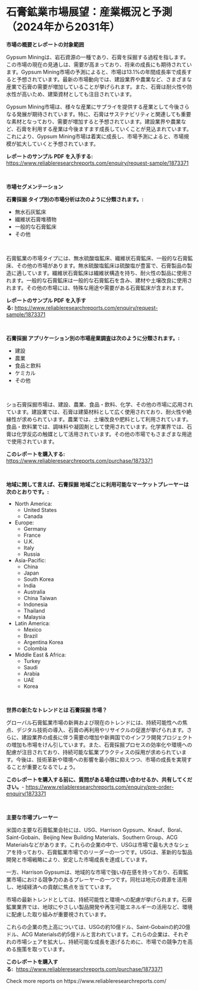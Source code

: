 <p><h1>石膏鉱業市場展望：産業概況と予測（2024年から2031年）</h1></p><p><strong>市場の概要とレポートの対象範囲</strong></p>
<p><p>Gypsum Miningは、岩石資源の一種であり、石膏を採掘する過程を指します。この市場の現在の見通しは、需要が高まっており、将来の成長にも期待されています。Gypsum Mining市場の予測によると、市場は13.1%の年間成長率で成長すると予想されています。最新の市場動向では、建設業界や農業など、さまざまな産業で石膏の需要が増加していることが挙げられます。また、石膏は耐火性や防水性が高いため、建築資材としても注目されています。</p><p>Gypsum Mining市場は、様々な産業にサプライを提供する産業として今後さらなる発展が期待されています。特に、石膏はサステナビリティと関連しても重要な素材となっており、需要が増加すると予想されています。建設業界や農業など、石膏を利用する産業は今後ますます成長していくことが見込まれています。これにより、Gypsum Mining市場は着実に成長し、市場予測によると、市場規模が拡大していくと予想されています。</p></p>
<p><strong>レポートのサンプル PDF を入手する:</strong> <a href="https://www.reliableresearchreports.com/enquiry/request-sample/1873371">https://www.reliableresearchreports.com/enquiry/request-sample/1873371</a></p>
<p>&nbsp;</p>
<p><strong>市場セグメンテーション</strong></p>
<p><strong>石膏採掘 タイプ別の市場分析は次のように分類されます。:</strong></p>
<p><ul><li>無水石灰鉱床</li><li>繊維状石膏堆積物</li><li>一般的な石膏鉱床</li><li>その他</li></ul></p>
<p>&nbsp;</p>
<p><p>石膏鉱業の市場タイプには、無水硫酸塩鉱床、繊維状石膏鉱床、一般的な石膏鉱床、その他の市場があります。無水硫酸塩鉱床は硫酸塩が豊富で、石膏製品の製造に適しています。繊維状石膏鉱床は繊維状構造を持ち、耐火性の製品に使用されます。一般的な石膏鉱床は一般的な石膏鉱石を含み、建材や土壌改良に使用されます。その他の市場には、特殊な用途や需要がある石膏鉱床が含まれます。</p></p>
<p><strong>レポートのサンプル PDF を入手する:</strong>&nbsp;<a href="https://www.reliableresearchreports.com/enquiry/request-sample/1873371">https://www.reliableresearchreports.com/enquiry/request-sample/1873371</a></p>
<p>&nbsp;</p>
<p><strong> 石膏採掘 アプリケーション別の市場産業調査は次のように分類されます。:</strong></p>
<p><ul><li>建設</li><li>農業</li><li>食品と飲料</li><li>ケミカル</li><li>その他</li></ul></p>
<p>&nbsp;</p>
<p><p>ショ石膏採掘市場は、建設、農業、食品・飲料、化学、その他の市場に応用されています。建設業では、石膏は建築材料として広く使用されており、耐火性や絶縁性が求められています。農業では、土壌改良や肥料として利用されています。食品・飲料業では、調味料や凝固剤として使用されています。化学業界では、石膏は化学反応の触媒として活用されています。その他の市場でもさまざまな用途で使用されています。</p></p>
<p><strong>このレポートを購入する:</strong>&nbsp; <a href="https://www.reliableresearchreports.com/purchase/1873371">https://www.reliableresearchreports.com/purchase/1873371</a></p>
<p>&nbsp;</p>
<p><strong>地域に関して言えば、石膏採掘 地域ごとに利用可能なマーケットプレーヤーは次のとおりです。:</strong></p>
<p><ul>
    <li>
        North America:
        <ul>
            <li>United States</li>
            <li>Canada</li>
        </ul>
    </li>
    <li>
        Europe:
        <ul>
            <li>Germany</li>
            <li>France</li>
            <li>U.K.</li>
            <li>Italy</li>
            <li>Russia</li>
        </ul>
    </li>
    <li>
        Asia-Pacific:
        <ul>
            <li>China</li>
            <li>Japan</li>
            <li>South Korea</li>
            <li>India</li>
            <li>Australia</li>
            <li>China Taiwan</li>
            <li>Indonesia</li>
            <li>Thailand</li>
            <li>Malaysia</li>
        </ul>
    </li>
    <li>
        Latin America:
        <ul>
            <li>Mexico</li>
            <li>Brazil</li>
            <li>Argentina Korea</li>
            <li>Colombia</li>
        </ul>
    </li>
    <li>
        Middle East & Africa:
        <ul>
            <li>Turkey</li>
            <li>Saudi</li>
            <li>Arabia</li>
            <li>UAE</li>
            <li>Korea</li>
        </ul>
    </li>
    </ul></p>
<p>&nbsp;</p>
<p><strong>世界の新たなトレンドとは 石膏採掘 市場？</strong></p>
<p><p>グローバル石膏鉱業市場の新興および現在のトレンドには、持続可能性への焦点、デジタル技術の導入、石膏の再利用やリサイクルの促進が挙げられます。さらに、建設業界の成長に伴う需要の増加や新興国でのインフラ開発プロジェクトの増加も市場をけん引しています。また、石膏採掘プロセスの効率化や環境への配慮が注目されており、持続可能な鉱業プラクティスの採用が求められています。今後は、技術革新や環境への影響を最小限に抑えつつ、市場の成長を実現することが重要となるでしょう。</p></p>
<p><strong>このレポートを購入する前に、質問がある場合は問い合わせるか、共有してください。</strong>- <a href="https://www.reliableresearchreports.com/enquiry/pre-order-enquiry/1873371">https://www.reliableresearchreports.com/enquiry/pre-order-enquiry/1873371</a></p>
<p>&nbsp;</p>
<p><strong>主要な市場プレーヤー</strong></p>
<p><p>米国の主要な石膏鉱業会社には、USG、Harrison Gypsum、Knauf、Boral、Saint-Gobain、Beijing New Building Materials、Southern Group、ACG Materialsなどがあります。これらの企業の中で、USGは市場で最も大きなシェアを持っており、石膏鉱業市場でのリーダーの一つです。USGは、革新的な製品開発と市場戦略により、安定した市場成長を達成しています。</p><p>一方、Harrison Gypsumは、地域的な市場で強い存在感を持っており、石膏鉱業市場における競争力のあるプレーヤーの一つです。同社は地元の資源を活用し、地域経済への貢献に焦点を当てています。</p><p>市場の最新トレンドとしては、持続可能性と環境への配慮が挙げられます。石膏鉱業業界では、地球にやさしい製品開発や再生可能エネルギーの活用など、環境に配慮した取り組みが重要視されています。</p><p>これらの企業の売上高については、USGの約10億ドル、Saint-Gobainの約20億ドル、ACG Materialsの約5億ドルと言われています。これらの企業は、それぞれの市場シェアを拡大し、持続可能な成長を遂げるために、市場での競争力を高める施策を取っています。</p></p>
<p><strong>このレポートを購入する:</strong>&nbsp;&nbsp;<a href="https://www.reliableresearchreports.com/purchase/1873371">https://www.reliableresearchreports.com/purchase/1873371</a></p>
<p>Check more reports on https://www.reliableresearchreports.com/</p>